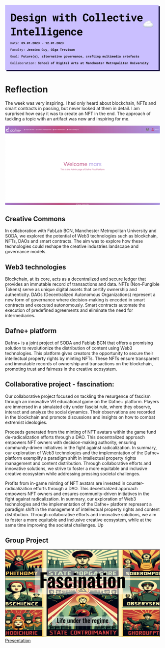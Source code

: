 ![page header](../../images/Bearbeitet/DesignWithCollectiveIntelligence.png)

# Reflection
The week was very inspiring. I had only heard about blockchain, NFTs and smart contracts in passing, but never looked at them in detail. I am surprised how easy it was to create an NFT in the end. The approach of tackling a topic with an artifact was new and inspiring for me. 
 

![Dafne Welcome](../../images/Bearbeitet/Dafne%20Welcome.jpg)


## Creative Commons
In collaboration with FabLab BCN, Manchester Metropolitan University and SODA, we explored the potential of Web3 technologies such as blockchain, NFTs, DAOs and smart contracts. The aim was to explore how these technologies could reshape the creative industries landscape and governance models.

## Web3 technologies
Blockchain, at its core, acts as a decentralized and secure ledger that provides an immutable record of transactions and data. NFTs (Non-Fungible Tokens) serve as unique digital assets that certify ownership and authenticity. DAOs (Decentralized Autonomous Organizations) represent a new form of governance where decision-making is encoded in smart contracts and executed autonomously. Smart contracts automate the execution of predefined agreements and eliminate the need for intermediaries.

## Dafne+ platform
Dafne+ is a joint project of SODA and Fablab BCN that offers a promising solution to revolutionize the distribution of content using Web3 technologies. This platform gives creators the opportunity to secure their intellectual property rights by minting NFTs. These NFTs ensure transparent and immutable records of ownership and transactions on the blockchain, promoting trust and fairness in the creative ecosystem.

## Collaborative project - fascination:
Our collaborative project focused on tackling the resurgence of fascism through an innovative VR educational game on the Dafne+ platform. Players are immersed in a simulated city under fascist rule, where they observe, interact and analyze the social dynamics. Their observations are recorded in the blockchain and promote discussions and insights on how to combat extremist ideologies.

Proceeds generated from the minting of NFT avatars within the game fund de-radicalization efforts through a DAO. This decentralized approach empowers NFT owners with decision-making authority, ensuring community-driven initiatives in the fight against radicalization.
In summary, our exploration of Web3 technologies and the implementation of the Dafne+ platform exemplify a paradigm shift in intellectual property rights management and content distribution. Through collaborative efforts and innovative solutions, we strive to foster a more equitable and inclusive creative ecosystem while addressing pressing societal challenges.

Profits from in-game minting of NFT avatars are invested in counter-radicalization efforts through a DAO. This decentralized approach empowers NFT owners and ensures community-driven initiatives in the fight against radicalization.
In summary, our exploration of Web3 technologies and the implementation of the Dafne+ platform represent a paradigm shift in the management of intellectual property rights and content distribution. Through collaborative efforts and innovative solutions, we aim to foster a more equitable and inclusive creative ecosystem, while at the same time improving the societal challenges.
Up

## Group Project
![presentationCover](../../images/Bearbeitet/Fascination.png)
[Presentation](https://drive.google.com/file/d/19M2VD74vYPUiIi_hya16Q64a9ntTRiID/view?usp=sharing)